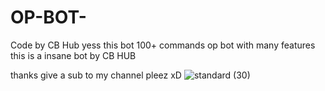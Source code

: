 # OP-BOT-
Code by CB Hub
yess this bot 100+ commands op bot with many features 
this is a insane bot by CB HUB 

thanks 
give a sub to my channel pleez xD
![standard (30)](https://user-images.githubusercontent.com/90743706/133372916-fe81eaba-3fcd-47a9-b478-d92a18783e23.gif)
